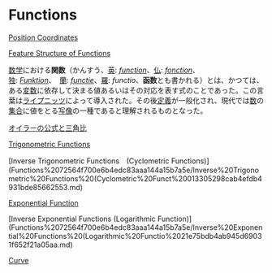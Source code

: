 # Functions

[Position Coordinates](Functions%2072564f700e6b4edc83aaa144a15b7a5e/Position%20Coordinates%207215de915ea64ec6a27f67f29ff344e9.md)

[Feature Structure of Functions](Functions%2072564f700e6b4edc83aaa144a15b7a5e/Feature%20Structure%20of%20Functions%20838aa68cd57042639658d474dd4e340f.md)

[数学](https://ja.wikipedia.org/wiki/%E6%95%B0%E5%AD%A6)における**関数**（かんすう、[英](https://ja.wikipedia.org/wiki/%E8%8B%B1%E8%AA%9E): [*function*](https://ja.wiktionary.org/wiki/function)、[仏](https://ja.wikipedia.org/wiki/%E3%83%95%E3%83%A9%E3%83%B3%E3%82%B9%E8%AA%9E): [*fonction*](https://ja.wiktionary.org/wiki/fonction)、[独](https://ja.wikipedia.org/wiki/%E3%83%89%E3%82%A4%E3%83%84%E8%AA%9E): [*Funktion*](https://ja.wiktionary.org/wiki/Funktion)、  [蘭](https://ja.wikipedia.org/wiki/%E3%82%AA%E3%83%A9%E3%83%B3%E3%83%80%E8%AA%9E): [*functie*](https://ja.wiktionary.org/wiki/functie)、[羅](https://ja.wikipedia.org/wiki/%E3%83%A9%E3%83%86%E3%83%B3%E8%AA%9E): *functio*、**函数**とも書かれる）とは、かつては、ある[変数](https://ja.wikipedia.org/wiki/%E5%A4%89%E6%95%B0_(%E6%95%B0%E5%AD%A6))に依存して決まる値あるいはその対応を表す式のことであった。この言葉は[ライプニッツ](https://ja.wikipedia.org/wiki/%E3%82%B4%E3%83%83%E3%83%88%E3%83%95%E3%83%AA%E3%83%BC%E3%83%88%E3%83%BB%E3%83%A9%E3%82%A4%E3%83%97%E3%83%8B%E3%83%83%E3%83%84)によって導入された。その後[定義](https://ja.wikipedia.org/wiki/%E5%AE%9A%E7%BE%A9)が一般化され、現代では[数](https://ja.wikipedia.org/wiki/%E6%95%B0)の[集合](https://ja.wikipedia.org/wiki/%E9%9B%86%E5%90%88)に値をとる[写像](https://ja.wikipedia.org/wiki/%E5%86%99%E5%83%8F)の一種であると理解されるものとなった。

[オイラーの公式と三角比](Functions%2072564f700e6b4edc83aaa144a15b7a5e/%E3%82%AA%E3%82%A4%E3%83%A9%E3%83%BC%E3%81%AE%E5%85%AC%E5%BC%8F%E3%81%A8%E4%B8%89%E8%A7%92%E6%AF%94%203e8b1f5a5bf440b7b0c9b7d3ed9d22cc.md)

[Trigonometric Functions](Functions%2072564f700e6b4edc83aaa144a15b7a5e/Trigonometric%20Functions%20cc60e872f2be4bd5a0d25363d25f5008.md)

[Inverse Trigonometric Functions　(Cyclometric Functions)](Functions%2072564f700e6b4edc83aaa144a15b7a5e/Inverse%20Trigonometric%20Functions%20(Cyclometric%20Funct%20013305298cab4efdb4931bde85662553.md)

[Exponential Function](Functions%2072564f700e6b4edc83aaa144a15b7a5e/Exponential%20Function%20e4f80d0b6cc240fca002501f9a96127c.md)

[Inverse Exponential Functions (Logarithmic Function)](Functions%2072564f700e6b4edc83aaa144a15b7a5e/Inverse%20Exponential%20Functions%20(Logarithmic%20Functio%2021e75bdb4ab945d69031f652f21a05aa.md)

[Curve](Functions%2072564f700e6b4edc83aaa144a15b7a5e/Curve%20cf0e614189804c048898076a34fce0a2.md)

[](Functions%2072564f700e6b4edc83aaa144a15b7a5e/Untitled%20a4566ebef82b41d0ba385568e4bf68ac.md)